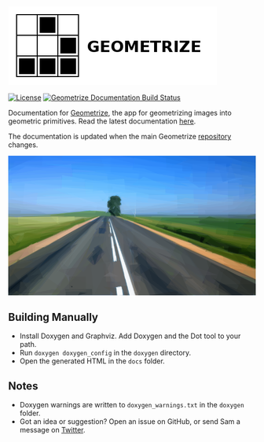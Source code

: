 [![Geometrize Logo](https://github.com/Tw1ddle/geometrize-docs/blob/master/screenshots/logo.png?raw=true "Geometrize logo")](http://www.geometrize.co.uk/)

[![License](http://img.shields.io/:license-mit-blue.svg?style=flat-square)](https://github.com/Tw1ddle/geometrize-docs/blob/master/LICENSE)
[![Geometrize Documentation Build Status](https://ci.appveyor.com/api/projects/status/github/Tw1ddle/geometrize-docs)](https://ci.appveyor.com/project/Tw1ddle/geometrize-docs)

Documentation for [Geometrize](http://www.geometrize.co.uk/), the app for geometrizing images into geometric primitives. Read the latest documentation [here](http://appdocs.geometrize.co.uk).

The documentation is updated when the main Geometrize [repository](https://github.com/Tw1ddle/geometrize) changes.

[![Geometrized Road](https://github.com/Tw1ddle/geometrize-docs/blob/master/screenshots/geometrized_road.png?raw=true "Geometrized Road")](http://www.geometrize.co.uk/)

## Building Manually
 * Install Doxygen and Graphviz. Add Doxygen and the Dot tool to your path.
 * Run ```doxygen doxygen_config``` in the ```doxygen``` directory.
 * Open the generated HTML in the ```docs``` folder.

## Notes
 * Doxygen warnings are written to ```doxygen_warnings.txt``` in the ```doxygen``` folder.
 * Got an idea or suggestion? Open an issue on GitHub, or send Sam a message on [Twitter](https://twitter.com/Sam_Twidale).